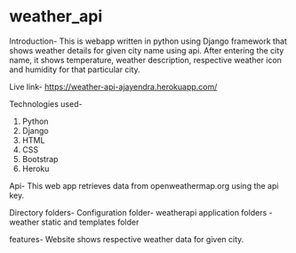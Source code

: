 # weather_api


Introduction- This is webapp written in python using Django framework that shows weather details for given city name using api. After entering the city name, it shows temperature, weather description, respective weather icon and humidity for that particular city.


Live link- https://weather-api-ajayendra.herokuapp.com/

Technologies used-
1. Python
2. Django
3. HTML
4. CSS
5. Bootstrap
6. Heroku

Api- This web app retrieves data from openweathermap.org using the api key. 

Directory folders-
Configuration folder- weatherapi
application folders - weather
static and templates folder

features-
Website shows respective weather data for given city.
